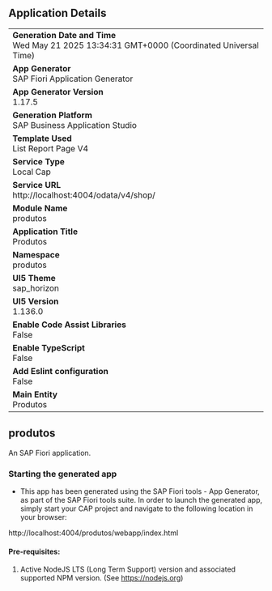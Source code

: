## Application Details
|               |
| ------------- |
|**Generation Date and Time**<br>Wed May 21 2025 13:34:31 GMT+0000 (Coordinated Universal Time)|
|**App Generator**<br>SAP Fiori Application Generator|
|**App Generator Version**<br>1.17.5|
|**Generation Platform**<br>SAP Business Application Studio|
|**Template Used**<br>List Report Page V4|
|**Service Type**<br>Local Cap|
|**Service URL**<br>http://localhost:4004/odata/v4/shop/|
|**Module Name**<br>produtos|
|**Application Title**<br>Produtos|
|**Namespace**<br>produtos|
|**UI5 Theme**<br>sap_horizon|
|**UI5 Version**<br>1.136.0|
|**Enable Code Assist Libraries**<br>False|
|**Enable TypeScript**<br>False|
|**Add Eslint configuration**<br>False|
|**Main Entity**<br>Produtos|

## produtos

An SAP Fiori application.

### Starting the generated app

-   This app has been generated using the SAP Fiori tools - App Generator, as part of the SAP Fiori tools suite.  In order to launch the generated app, simply start your CAP project and navigate to the following location in your browser:

http://localhost:4004/produtos/webapp/index.html

#### Pre-requisites:

1. Active NodeJS LTS (Long Term Support) version and associated supported NPM version.  (See https://nodejs.org)


